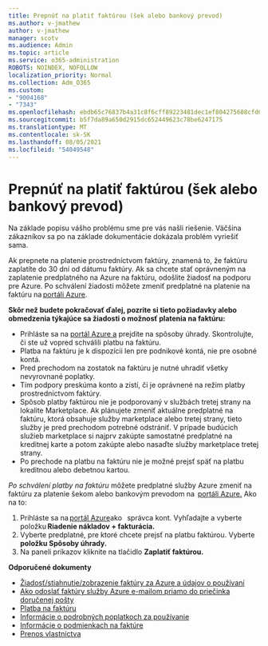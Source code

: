 ```yaml
---
title: Prepnúť na platiť faktúrou (šek alebo bankový prevod)
ms.author: v-jmathew
author: v-jmathew
manager: scotv
ms.audience: Admin
ms.topic: article
ms.service: o365-administration
ROBOTS: NOINDEX, NOFOLLOW
localization_priority: Normal
ms.collection: Adm_O365
ms.custom:
- "9004168"
- "7343"
ms.openlocfilehash: ebdb65c76837b4a31c8f6cff89223481dec1ef804275608cfd60986a4f089204
ms.sourcegitcommit: b5f7da89a650d2915dc652449623c78be6247175
ms.translationtype: MT
ms.contentlocale: sk-SK
ms.lasthandoff: 08/05/2021
ms.locfileid: "54049548"
---
```

# <a name="switch-to-pay-by-invoice-chequewire-transfer"></a>Prepnúť na platiť faktúrou (šek alebo bankový prevod)

Na základe popisu vášho problému sme pre vás našli riešenie. Väčšina zákazníkov sa po na základe dokumentácie dokázala problém vyriešiť sama.

Ak prepnete na platenie prostredníctvom faktúry, znamená to, že faktúru zaplatíte do 30 dní od dátumu faktúry. Ak sa chcete stať oprávneným na zaplatenie predplatného na Azure na faktúru, odošlite žiadosť na podporu pre Azure. Po schválení žiadosti môžete zmeniť predplatné na platenie na faktúru na [portáli Azure](https://portal.azure.com/).

**Skôr než budete pokračovať ďalej, pozrite si tieto požiadavky alebo obmedzenia týkajúce sa žiadosti o možnosť platenia na faktúru:**

- Prihláste sa na [portál Azure a](https://portal.azure.com/) prejdite na spôsoby úhrady. Skontrolujte, či ste už vopred schválili platbu na faktúru.
- Platba na faktúru je k dispozícii len pre podnikové kontá, nie pre osobné kontá.
- Pred prechodom na zostatok na faktúru je nutné uhradiť všetky nevyrovnané poplatky.
- Tím podpory preskúma konto a zistí, či je oprávnené na režim platby prostredníctvom faktúry.
- Spôsob platby faktúrou nie je podporovaný v službách tretej strany na lokalite Marketplace. Ak plánujete zmeniť aktuálne predplatné na faktúru, ktorá obsahuje služby marketplace alebo tretej strany, tieto služby je pred prechodom potrebné odstrániť. V prípade budúcich služieb marketplace si najprv zakúpte samostatné predplatné na kreditnej karte a potom zakúpte alebo nasaďte služby marketplace tretej strany.
- Po prechode na platbu na faktúru nie je možné prejsť späť na platbu kreditnou alebo debetnou kartou.

*Po schválení platby na faktúru* môžete predplatné služby Azure zmeniť na faktúru za platenie šekom alebo bankovým prevodom na  [portáli Azure.](https://portal.azure.com/)
Ako na to:

1. Prihláste sa na [portál Azure](https://portal.azure.com/)ako   správca kont. Vyhľadajte a vyberte položku **Riadenie nákladov + fakturácia.**
2. Vyberte predplatné, pre ktoré chcete prejsť na platbu faktúrou. Vyberte **položku Spôsoby úhrady.**
3. Na paneli príkazov kliknite na tlačidlo **Zaplatiť faktúrou.**

**Odporučené dokumenty**

- [Žiadosť/stiahnutie/zobrazenie faktúry za Azure a údajov o používaní](https://docs.microsoft.com/azure/billing/billing-download-azure-invoice-daily-usage-date)
- [Ako odoslať faktúry služby Azure e-mailom priamo do priečinka doručenej pošty](https://docs.microsoft.com/azure/billing/billing-download-azure-invoice-daily-usage-date)
- [Platba na faktúru](https://docs.microsoft.com/azure/billing/billing-how-to-pay-by-invoice)
- [Informácie o podrobných poplatkoch za používanie](https://docs.microsoft.com/azure/billing/billing-understand-your-bill)
- [Informácie o podmienkach na faktúre](https://docs.microsoft.com/azure/billing/billing-understand-your-invoice)
- [Prenos vlastníctva](https://docs.microsoft.com/azure/billing/billing-subscription-transfer)
